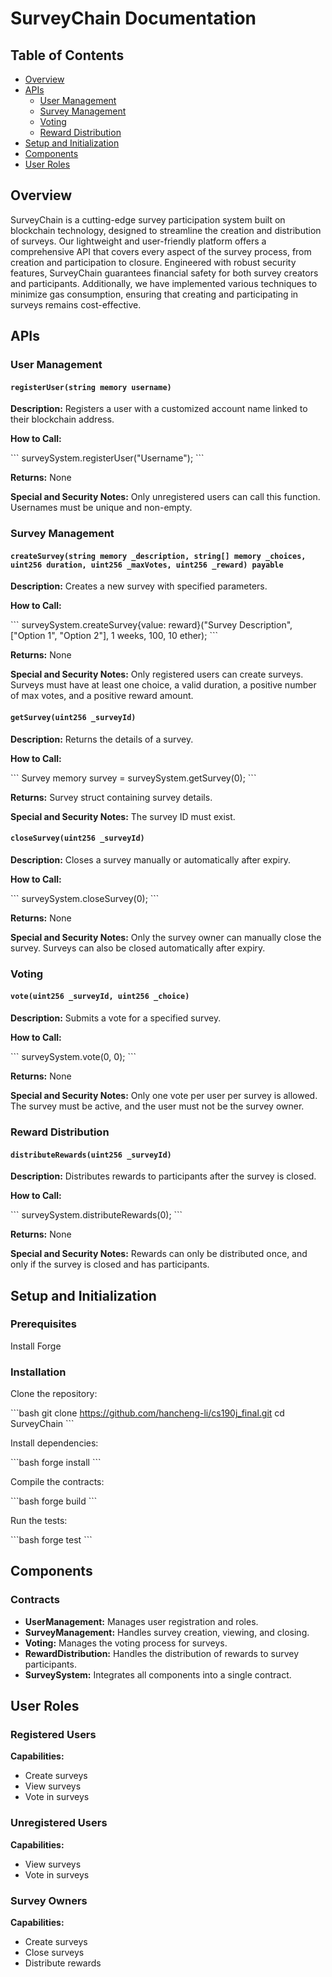 # SurveyChain Documentation

## Table of Contents
- [Overview](#overview)
- [APIs](#apis)
  - [User Management](#user-management)
  - [Survey Management](#survey-management)
  - [Voting](#voting)
  - [Reward Distribution](#reward-distribution)
- [Setup and Initialization](#setup-and-initialization)
- [Components](#components)
- [User Roles](#user-roles)

## Overview
SurveyChain is a cutting-edge survey participation system built on blockchain technology, designed to streamline the creation and distribution of surveys. Our lightweight and user-friendly platform offers a comprehensive API that covers every aspect of the survey process, from creation and participation to closure. Engineered with robust security features, SurveyChain guarantees financial safety for both survey creators and participants. Additionally, we have implemented various techniques to minimize gas consumption, ensuring that creating and participating in surveys remains cost-effective.

## APIs

### User Management

#### `registerUser(string memory username)`

**Description:** Registers a user with a customized account name linked to their blockchain address.

**How to Call:**

\`\`\`
surveySystem.registerUser("Username");
\`\`\`

**Returns:** None

**Special and Security Notes:** Only unregistered users can call this function. Usernames must be unique and non-empty.

### Survey Management

#### `createSurvey(string memory _description, string[] memory _choices, uint256 duration, uint256 _maxVotes, uint256 _reward) payable`

**Description:** Creates a new survey with specified parameters.

**How to Call:**

\`\`\`
surveySystem.createSurvey{value: reward}("Survey Description", ["Option 1", "Option 2"], 1 weeks, 100, 10 ether);
\`\`\`

**Returns:** None

**Special and Security Notes:** Only registered users can create surveys. Surveys must have at least one choice, a valid duration, a positive number of max votes, and a positive reward amount.

#### `getSurvey(uint256 _surveyId)`

**Description:** Returns the details of a survey.

**How to Call:**

\`\`\`
Survey memory survey = surveySystem.getSurvey(0);
\`\`\`

**Returns:** Survey struct containing survey details.

**Special and Security Notes:** The survey ID must exist.

#### `closeSurvey(uint256 _surveyId)`

**Description:** Closes a survey manually or automatically after expiry.

**How to Call:**

\`\`\`
surveySystem.closeSurvey(0);
\`\`\`

**Returns:** None

**Special and Security Notes:** Only the survey owner can manually close the survey. Surveys can also be closed automatically after expiry.

### Voting

#### `vote(uint256 _surveyId, uint256 _choice)`

**Description:** Submits a vote for a specified survey.

**How to Call:**

\`\`\`
surveySystem.vote(0, 0);
\`\`\`

**Returns:** None

**Special and Security Notes:** Only one vote per user per survey is allowed. The survey must be active, and the user must not be the survey owner.

### Reward Distribution

#### `distributeRewards(uint256 _surveyId)`

**Description:** Distributes rewards to participants after the survey is closed.

**How to Call:**

\`\`\`
surveySystem.distributeRewards(0);
\`\`\`

**Returns:** None

**Special and Security Notes:** Rewards can only be distributed once, and only if the survey is closed and has participants.

## Setup and Initialization

### Prerequisites

Install Forge

### Installation

Clone the repository:

\`\`\`bash
git clone https://github.com/hancheng-li/cs190j_final.git
cd SurveyChain
\`\`\`

Install dependencies:

\`\`\`bash
forge install
\`\`\`

Compile the contracts:

\`\`\`bash
forge build
\`\`\`

Run the tests:

\`\`\`bash
forge test
\`\`\`

## Components

### Contracts

- **UserManagement:** Manages user registration and roles.
- **SurveyManagement:** Handles survey creation, viewing, and closing.
- **Voting:** Manages the voting process for surveys.
- **RewardDistribution:** Handles the distribution of rewards to survey participants.
- **SurveySystem:** Integrates all components into a single contract.

## User Roles

### Registered Users

**Capabilities:**
- Create surveys
- View surveys
- Vote in surveys

### Unregistered Users

**Capabilities:**
- View surveys
- Vote in surveys

### Survey Owners

**Capabilities:**
- Create surveys
- Close surveys
- Distribute rewards